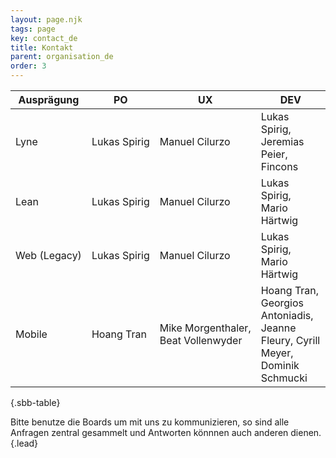 ```yaml
---
layout: page.njk
tags: page
key: contact_de
title: Kontakt
parent: organisation_de
order: 3
---
```


<sbb-table-wrapper>

| Ausprägung           | PO                | UX                                          | DEV                                                                              |
|----------------------|-------------------|---------------------------------------------|----------------------------------------------------------------------------------|
| Lyne                 | Lukas&nbsp;Spirig | Manuel&nbsp;Cilurzo                         | Lukas Spirig, Jeremias Peier, Fincons                                            | 
| Lean                 | Lukas&nbsp;Spirig | Manuel&nbsp;Cilurzo                         | Lukas Spirig, Mario Härtwig                                                      | 
| Web&nbsp;(Legacy)    | Lukas&nbsp;Spirig | Manuel&nbsp;Cilurzo                         | Lukas Spirig, Mario Härtwig                                                      | 
| Mobile               | Hoang&nbsp;Tran   | Mike&nbsp;Morgenthaler,<br>Beat Vollenwyder | Hoang Tran, Georgios Antoniadis, Jeanne Fleury, Cyrill Meyer, Dominik Schmucki   |


{.sbb-table}

</sbb-table-wrapper>

Bitte benutze die <sbb-link variant="inline" href="/{{page.lang}}/design-system/organisation/contributing/">Boards</sbb-link> um mit uns zu kommunizieren, so sind alle Anfragen zentral gesammelt und Antworten könnnen auch anderen dienen.{.lead}
